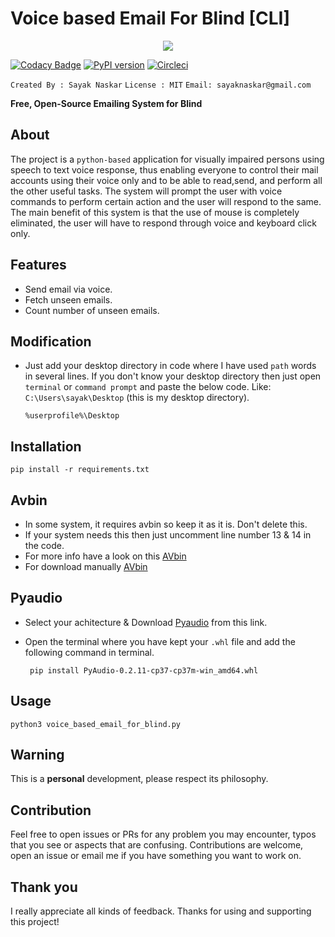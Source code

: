 # Voice based Email For Blind [CLI]

<p align="center">
 <img src="https://i.ibb.co/zZnR5H3/download.png" border="0" /></p>

<p align="center">
 
[![Codacy Badge](https://api.codacy.com/project/badge/Grade/71e0d668762049618c4d33fb0a62b7a7)](https://www.codacy.com/manual/hacky1997/voice-based-email-for-blind?utm_source=github.com&amp;utm_medium=referral&amp;utm_content=hacky1997/voice-based-email-for-blind&amp;utm_campaign=Badge_Grade)
[![PyPI version](https://badge.fury.io/py/codacy-coverage.svg)](https://badge.fury.io/py/codacy-coverage)
[![Circleci](https://circleci.com/gh/hacky1997/voice-based-email-for-blind.svg?style=svg)](https://circleci.com/gh/hacky1997/voice-based-email-for-blind)
 
`Created By : Sayak Naskar`
`License : MIT`
`Email: sayaknaskar@gmail.com`

</p>

**Free, Open-Source Emailing System for Blind**

## About
   The project is a `python-based` application for visually impaired persons using speech to text voice response, thus enabling everyone to control their mail accounts using their voice only and to be able to read,send, and perform all the other useful tasks. The system will prompt the user with voice commands to perform certain action and the user will respond to the same. The main benefit of this system is that the use of mouse is completely eliminated, the user will have to respond through voice and keyboard click only.
   
## Features
* Send email via voice.
* Fetch unseen emails.
* Count number of unseen emails.

## Modification
 - Just add your desktop directory in code where I have used `path` words in several lines. If you don't know your desktop directory then just open `terminal` or `command prompt` and paste the below code. Like: `C:\Users\sayak\Desktop` (this is my desktop directory).
 
   ```%userprofile%\Desktop```

## Installation
```pip install -r requirements.txt ```

## Avbin
 - In some system, it requires avbin so keep it as it is. Don't delete this.
 - If your system needs this then just uncomment line number 13 & 14 in the code.
 - For more info have a look on this [AVbin](https://github.com/AVbin/AVbin)
 - For download manually [AVbin](http://avbin.github.io/AVbin/Download.html)

## Pyaudio
 - Select your achitecture & Download [Pyaudio](https://www.lfd.uci.edu/~gohlke/pythonlibs/#pyaudio) from this link.
 - Open the terminal where you have kept your `.whl` file and add the following command in terminal.

   ``` pip install PyAudio-0.2.11-cp37-cp37m-win_amd64.whl```  
   
## Usage
 ```python3 voice_based_email_for_blind.py ```
 
## Warning
 This is a **personal** development, please respect its philosophy.
 
## Contribution
   Feel free to open issues or PRs for any problem you may encounter, typos that you see or aspects that are confusing. Contributions are welcome, open an issue or email me if you have something you want to work on.
 
## Thank you
I really appreciate all kinds of feedback. Thanks for using and supporting this project!
